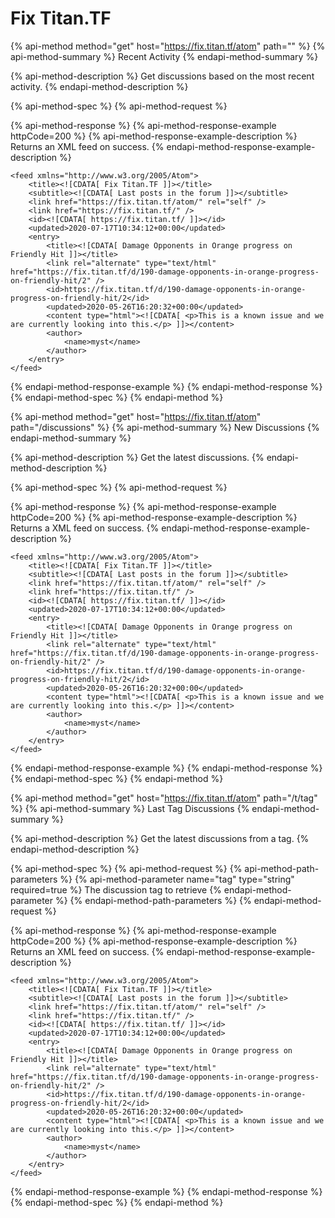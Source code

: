 # Fix Titan.TF

{% api-method method="get" host="https://fix.titan.tf/atom" path="" %}
{% api-method-summary %}
Recent Activity
{% endapi-method-summary %}

{% api-method-description %}
Get discussions based on the most recent activity.
{% endapi-method-description %}

{% api-method-spec %}
{% api-method-request %}

{% api-method-response %}
{% api-method-response-example httpCode=200 %}
{% api-method-response-example-description %}
Returns an XML feed on success.
{% endapi-method-response-example-description %}

```markup
<feed xmlns="http://www.w3.org/2005/Atom">
    <title><![CDATA[ Fix Titan.TF ]]></title>
    <subtitle><![CDATA[ Last posts in the forum ]]></subtitle>
    <link href="https://fix.titan.tf/atom/" rel="self" />
    <link href="https://fix.titan.tf/" />
    <id><![CDATA[ https://fix.titan.tf/ ]]></id>
    <updated>2020-07-17T10:34:12+00:00</updated>
    <entry>
        <title><![CDATA[ Damage Opponents in Orange progress on Friendly Hit ]]></title>
        <link rel="alternate" type="text/html" href="https://fix.titan.tf/d/190-damage-opponents-in-orange-progress-on-friendly-hit/2" />
        <id>https://fix.titan.tf/d/190-damage-opponents-in-orange-progress-on-friendly-hit/2</id>
        <updated>2020-05-26T16:20:32+00:00</updated>
        <content type="html"><![CDATA[ <p>This is a known issue and we are currently looking into this.</p> ]]></content>
        <author>
            <name>myst</name>
        </author>
    </entry>
</feed>
```
{% endapi-method-response-example %}
{% endapi-method-response %}
{% endapi-method-spec %}
{% endapi-method %}

{% api-method method="get" host="https://fix.titan.tf/atom" path="/discussions" %}
{% api-method-summary %}
New Discussions
{% endapi-method-summary %}

{% api-method-description %}
Get the latest discussions.
{% endapi-method-description %}

{% api-method-spec %}
{% api-method-request %}

{% api-method-response %}
{% api-method-response-example httpCode=200 %}
{% api-method-response-example-description %}
Returns a XML feed on success.
{% endapi-method-response-example-description %}

```markup
<feed xmlns="http://www.w3.org/2005/Atom">
    <title><![CDATA[ Fix Titan.TF ]]></title>
    <subtitle><![CDATA[ Last posts in the forum ]]></subtitle>
    <link href="https://fix.titan.tf/atom/" rel="self" />
    <link href="https://fix.titan.tf/" />
    <id><![CDATA[ https://fix.titan.tf/ ]]></id>
    <updated>2020-07-17T10:34:12+00:00</updated>
    <entry>
        <title><![CDATA[ Damage Opponents in Orange progress on Friendly Hit ]]></title>
        <link rel="alternate" type="text/html" href="https://fix.titan.tf/d/190-damage-opponents-in-orange-progress-on-friendly-hit/2" />
        <id>https://fix.titan.tf/d/190-damage-opponents-in-orange-progress-on-friendly-hit/2</id>
        <updated>2020-05-26T16:20:32+00:00</updated>
        <content type="html"><![CDATA[ <p>This is a known issue and we are currently looking into this.</p> ]]></content>
        <author>
            <name>myst</name>
        </author>
    </entry>
</feed>
```
{% endapi-method-response-example %}
{% endapi-method-response %}
{% endapi-method-spec %}
{% endapi-method %}

{% api-method method="get" host="https://fix.titan.tf/atom" path="/t/tag" %}
{% api-method-summary %}
Last Tag Discussions
{% endapi-method-summary %}

{% api-method-description %}
Get the latest discussions from a tag.
{% endapi-method-description %}

{% api-method-spec %}
{% api-method-request %}
{% api-method-path-parameters %}
{% api-method-parameter name="tag" type="string" required=true %}
The discussion tag to retrieve
{% endapi-method-parameter %}
{% endapi-method-path-parameters %}
{% endapi-method-request %}

{% api-method-response %}
{% api-method-response-example httpCode=200 %}
{% api-method-response-example-description %}
Returns an XML feed on success.
{% endapi-method-response-example-description %}

```markup
<feed xmlns="http://www.w3.org/2005/Atom">
    <title><![CDATA[ Fix Titan.TF ]]></title>
    <subtitle><![CDATA[ Last posts in the forum ]]></subtitle>
    <link href="https://fix.titan.tf/atom/" rel="self" />
    <link href="https://fix.titan.tf/" />
    <id><![CDATA[ https://fix.titan.tf/ ]]></id>
    <updated>2020-07-17T10:34:12+00:00</updated>
    <entry>
        <title><![CDATA[ Damage Opponents in Orange progress on Friendly Hit ]]></title>
        <link rel="alternate" type="text/html" href="https://fix.titan.tf/d/190-damage-opponents-in-orange-progress-on-friendly-hit/2" />
        <id>https://fix.titan.tf/d/190-damage-opponents-in-orange-progress-on-friendly-hit/2</id>
        <updated>2020-05-26T16:20:32+00:00</updated>
        <content type="html"><![CDATA[ <p>This is a known issue and we are currently looking into this.</p> ]]></content>
        <author>
            <name>myst</name>
        </author>
    </entry>
</feed>
```
{% endapi-method-response-example %}
{% endapi-method-response %}
{% endapi-method-spec %}
{% endapi-method %}

